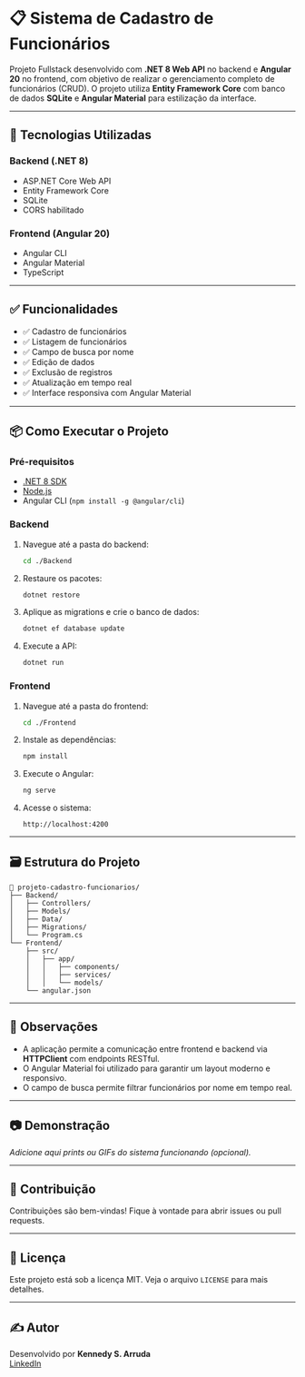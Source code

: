 # 📋 Sistema de Cadastro de Funcionários

Projeto Fullstack desenvolvido com **.NET 8 Web API** no backend e **Angular 20** no frontend, com objetivo de realizar o gerenciamento completo de funcionários (CRUD). O projeto utiliza **Entity Framework Core** com banco de dados **SQLite** e **Angular Material** para estilização da interface.

---

## 🔧 Tecnologias Utilizadas

### Backend (.NET 8)
- ASP.NET Core Web API
- Entity Framework Core
- SQLite
- CORS habilitado


### Frontend (Angular 20)
- Angular CLI
- Angular Material
- TypeScript


---

## ✅ Funcionalidades

- ✅ Cadastro de funcionários
- ✅ Listagem de funcionários
- ✅ Campo de busca por nome
- ✅ Edição de dados
- ✅ Exclusão de registros
- ✅ Atualização em tempo real
- ✅ Interface responsiva com Angular Material

---

## 📦 Como Executar o Projeto

### Pré-requisitos

- [.NET 8 SDK](https://dotnet.microsoft.com/en-us/download)
- [Node.js](https://nodejs.org/)
- Angular CLI (`npm install -g @angular/cli`)

### Backend

1. Navegue até a pasta do backend:
   ```bash
   cd ./Backend
   ```

2. Restaure os pacotes:
   ```bash
   dotnet restore
   ```

3. Aplique as migrations e crie o banco de dados:
   ```bash
   dotnet ef database update
   ```

4. Execute a API:
   ```bash
   dotnet run
   ```

### Frontend

1. Navegue até a pasta do frontend:
   ```bash
   cd ./Frontend
   ```

2. Instale as dependências:
   ```bash
   npm install
   ```

3. Execute o Angular:
   ```bash
   ng serve
   ```

4. Acesse o sistema:
   ```
   http://localhost:4200
   ```

---

## 🗃️ Estrutura do Projeto

```
📁 projeto-cadastro-funcionarios/
├── Backend/
│   ├── Controllers/
│   ├── Models/
│   ├── Data/
│   ├── Migrations/
│   └── Program.cs
└── Frontend/
    ├── src/
    │   ├── app/
    │   │   ├── components/
    │   │   ├── services/
    │   │   └── models/
    └── angular.json
```

---

## 📌 Observações

- A aplicação permite a comunicação entre frontend e backend via **HTTPClient** com endpoints RESTful.
- O Angular Material foi utilizado para garantir um layout moderno e responsivo.
- O campo de busca permite filtrar funcionários por nome em tempo real.

---

## 📷 Demonstração

*Adicione aqui prints ou GIFs do sistema funcionando (opcional).*

---

## 🤝 Contribuição

Contribuições são bem-vindas! Fique à vontade para abrir issues ou pull requests.

---

## 📝 Licença

Este projeto está sob a licença MIT. Veja o arquivo `LICENSE` para mais detalhes.

---

## ✍️ Autor

Desenvolvido por **Kennedy S. Arruda**  
[LinkedIn](https://www.linkedin.com/in/kennedy-arruda-devbackend/)
